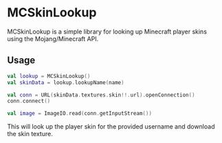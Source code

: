 # MCSkinLookup

MCSkinLookup is a simple library for looking up Minecraft player skins using the Mojang/Minecraft API.

## Usage

```kotlin
val lookup = MCSkinLookup()
val skinData = lookup.lookupName(name)

val conn = URL(skinData.textures.skin!!.url).openConnection()
conn.connect()

val image = ImageIO.read(conn.getInputStream())
```

This will look up the player skin for the provided username and download the skin texture.
